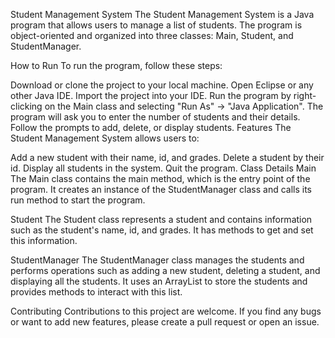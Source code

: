 Student Management System
The Student Management System is a Java program that allows users to manage a list of students. The program is object-oriented and organized into three classes: Main, Student, and StudentManager.

How to Run
To run the program, follow these steps:

Download or clone the project to your local machine.
Open Eclipse or any other Java IDE.
Import the project into your IDE.
Run the program by right-clicking on the Main class and selecting "Run As" -> "Java Application".
The program will ask you to enter the number of students and their details.
Follow the prompts to add, delete, or display students.
Features
The Student Management System allows users to:

Add a new student with their name, id, and grades.
Delete a student by their id.
Display all students in the system.
Quit the program.
Class Details
Main
The Main class contains the main method, which is the entry point of the program. It creates an instance of the StudentManager class and calls its run method to start the program.

Student
The Student class represents a student and contains information such as the student's name, id, and grades. It has methods to get and set this information.

StudentManager
The StudentManager class manages the students and performs operations such as adding a new student, deleting a student, and displaying all the students. It uses an ArrayList to store the students and provides methods to interact with this list.

Contributing
Contributions to this project are welcome. If you find any bugs or want to add new features, please create a pull request or open an issue.

